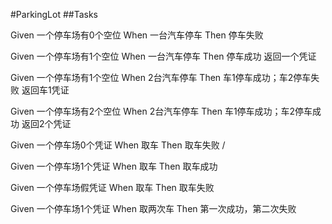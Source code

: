#ParkingLot
##Tasks

Given 一个停车场有0个空位
When 一台汽车停车
Then 停车失败

Given 一个停车场有1个空位
When 一台汽车停车
Then 停车成功 返回一个凭证

Given 一个停车场有1个空位
When 2台汽车停车
Then 车1停车成功；车2停车失败  返回车1凭证

Given 一个停车场有2个空位
When 2台汽车停车
Then 车1停车成功；车2停车成功  返回2个凭证

Given 一个停车场0个凭证
When 取车
Then 取车失败 /

Given 一个停车场1个凭证
When 取车
Then 取车成功

Given 一个停车场假凭证
When 取车
Then 取车失败

Given 一个停车场1个凭证
When 取两次车
Then 第一次成功，第二次失败
